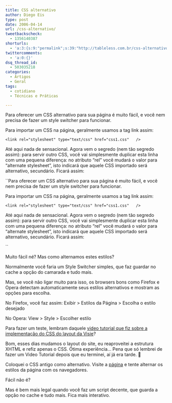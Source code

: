 ```yaml
---
title: CSS alternativo
author: Diego Eis
type: post
date: 2006-04-14
url: /css-alternativo/
tweetbackscheck:
  - 1356140387
shorturls:
  - 'a:3:{s:9:"permalink";s:39:"http://tableless.com.br/css-alternativo";s:7:"tinyurl";s:26:"http://tinyurl.com/3r4w434";s:4:"isgd";s:19:"http://is.gd/1eaKVl";}'
twittercomments:
  - 'a:0:{}'
dsq_thread_id:
  - 503035218
categories:
  - Artigos
  - Geral
tags:
  - cotidiano
  - Técnicas e Práticas

---
```

Para oferecer um CSS alternativo para sua página é muito fácil, e você nem precisa de fazer um style switcher para funcionar.

Para importar um CSS na página, geralmente usamos a tag link assim:

`<link rel="stylesheet" type="text/css" href="css1.css"   />`

Até aqui nada de sensacional. Agora vem o segredo (nem tão segredo assim): para servir outro CSS, você vai simplesmente duplicar esta linha com uma pequena diferença: no atributo &#8220;rel&#8221; você mudará o valor para &#8220;alternate stylesheet&#8221;, isto indicará que aquele CSS importado será alternativo, secundário. Ficará assim:
  
``Para oferecer um CSS alternativo para sua página é muito fácil, e você nem precisa de fazer um style switcher para funcionar.

Para importar um CSS na página, geralmente usamos a tag link assim:

`<link rel="stylesheet" type="text/css" href="css1.css"   />`

Até aqui nada de sensacional. Agora vem o segredo (nem tão segredo assim): para servir outro CSS, você vai simplesmente duplicar esta linha com uma pequena diferença: no atributo &#8220;rel&#8221; você mudará o valor para &#8220;alternate stylesheet&#8221;, isto indicará que aquele CSS importado será alternativo, secundário. Ficará assim:
  
`` 

Muito fácil né? Mas como alternamos estes estilos?
  
Normalmente você faria um Style Switcher simples, que faz guardar no cache a opção do camarada e tudo mais.
  
Mas, se você não ligar muito para isso, os browsers bons como Firefox e Opera detectam automaticamente seus estilos alternativos e mostram as opções para escolha.

No Firefox, você faz assim: Exibir > Estilos da Página > Escolha o estilo desejado
  
No Opera: View > Style > Escolher estilo

Para fazer um teste, lembram daquele [video tutorial que fiz sobre a implementação do CSS do layout da Visie][1]?
  
Bom, esses dias mudamos o layout do site, eu reaproveitei a estrutura XHTML e refiz apenas o CSS. Ótima experiência&#8230; Pena que só lembrei de fazer um Video Tutorial depois que eu terminei, aí já era tarde. 🙁

Coloquei o CSS antigo como alternativo. Visite a [página][2] e tente alternar os estilos da página com os navegadores.

Fácil não é?
  
Mas é bem mais legal quando você faz um script decente, que guarda a opção no cache e tudo mais. Fica mais interativo.

 [1]: http://tableless.com.br/video-tutorial-9-criando-a-home-da-visie-css
 [2]: http://visie.com.br/